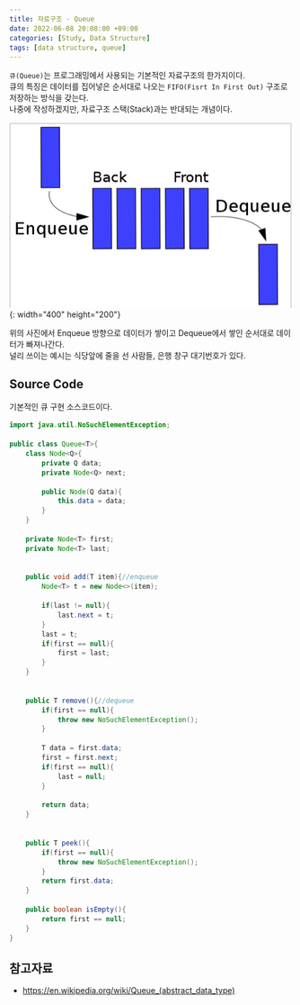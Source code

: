 ```yaml
---
title: 자료구조 - Queue
date: 2022-06-08 20:08:00 +09:00
categories: [Study, Data Structure]
tags: [data structure, queue]
---
```


`큐(Queue)`는 프로그래밍에서 사용되는 기본적인 자료구조의 한가지이다.<br>
큐의 특징은 데이터를 집어넣은 순서대로 나오는 `FIFO(Fisrt In First Out)` 구조로 저장하는 방식을 갖는다.<br>
나중에 작성하겠지만, 자료구조 스택(Stack)과는 반대되는 개념이다.<br>


![queue](/assets/img/posts/data-structure/2022-06-09-queue-1.png){: width="400" height="200"}<br>

위의 사진에서 Enqueue 방향으로 데이터가 쌓이고 Dequeue에서 쌓인 순서대로 데이터가 빠져나간다.<br>
널리 쓰이는 예시는 식당앞에 줄을 선 사람들, 은행 창구 대기번호가 있다.


## Source Code

기본적인 큐 구현 소스코드이다.

```java
import java.util.NoSuchElementException;

public class Queue<T>{
    class Node<Q>{
        private Q data;
        private Node<Q> next;

        public Node(Q data){
            this.data = data;
        }
    }

    private Node<T> first;
    private Node<T> last;


    public void add(T item){//enqueue
        Node<T> t = new Node<>(item);

        if(last != null){
            last.next = t;
        }
        last = t;
        if(first == null){
            first = last;
        }
    }


    public T remove(){//dequeue
        if(first == null){
            throw new NoSuchElementException();
        }

        T data = first.data;
        first = first.next;
        if(first == null){
            last = null;
        }

        return data;
    }


    public T peek(){
        if(first == null){
            throw new NoSuchElementException();
        }
        return first.data;
    }

    public boolean isEmpty(){
        return first == null;
    }
}
```

## 참고자료

- <https://en.wikipedia.org/wiki/Queue_(abstract_data_type)>